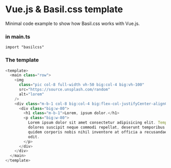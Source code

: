 # Vue.js & Basil.css template

Minimal code example to show how Basil.css works with Vue.js.

### in main.ts

```
import "basilcss"
```

### The template

```js
<template>
  <main class="row">
    <img
      class="pic col-8 full-width vh-50 big:col-4 big:vh-100"
      src="https://source.unsplash.com/random"
      alt="lorem"
    />
    <div class="m-b-1 col-8 big:col-4 big:flex-col-justifyCenter-alignCenter">
      <div class="big:w-80">
        <h1 class="m-b-1">Lorem, ipsum dolor.</h1>
        <p class="big:w-80">
          Lorem ipsum dolor sit amet consectetur adipisicing elit. Tempora quam
          dolores suscipit neque commodi repellat, deserunt temporibus ducimus
          quidem corporis nobis nihil inventore at officia a recusandae quasi ex
          odit.
        </p>
      </div>
    </div>
  </main>
</template>
```
